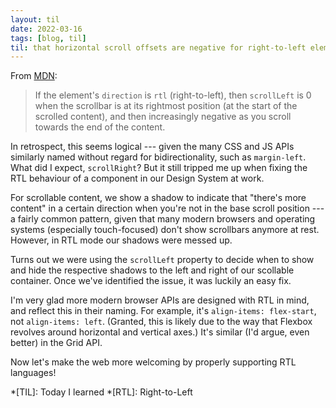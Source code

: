```yaml
---
layout: til
date: 2022-03-16
tags: [blog, til]
til: that horizontal scroll offsets are negative for right-to-left elements
---
```


From [MDN](https://developer.mozilla.org/en-US/docs/Web/API/Element/scrollLeft):

> If the element's `direction` is `rtl` (right-to-left), then `scrollLeft` is 0 when the scrollbar is at its rightmost position (at the start of the scrolled content), and then increasingly negative as you scroll towards the end of the content.

In retrospect, this seems logical --- given the many CSS and JS APIs similarly named without regard for bidirectionality, such as `margin-left`. What did I expect, `scrollRight`? But it still tripped me up when fixing the RTL behaviour of a component in our Design System at work.

For scrollable content, we show a shadow to indicate that "there's more content" in a certain direction when you're not in the base scroll position --- a fairly common pattern, given that many modern browsers and operating systems (especially touch-focused) don't show scrollbars anymore at rest. However, in RTL mode our shadows were messed up.

Turns out we were using the `scrollLeft` property to decide when to show and hide the respective shadows to the left and right of our scollable container. Once we've identified the issue, it was luckily an easy fix.

I'm very glad more modern browser APIs are designed with RTL in mind, and reflect this in their naming. For example, it's `align-items: flex-start`, not `align-items: left`. (Granted, this is likely due to the way that Flexbox revolves around horizontal and vertical axes.) It's similar (I'd argue, even better) in the Grid API.

Now let's make the web more welcoming by properly supporting RTL languages!

*[TIL]: Today I learned
*[RTL]: Right-to-Left